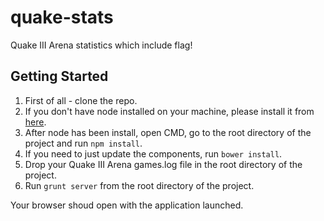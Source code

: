 quake-stats
===========

Quake III Arena statistics which include flag!

Getting Started
---------------
1. First of all - clone the repo.
2. If you don't have node installed on your machine, please install it from [here](http://nodejs.org/). 
3. After node has been install, open CMD, go to the root directory of the project and run `npm install`.
4. If you need to just update the components, run `bower install`.
5. Drop your Quake III Arena games.log file in the root directory of the project.
6. Run `grunt server` from the root directory of the project.

Your browser shoud open with the application launched.  